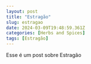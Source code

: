```yaml
---
layout: post
title: "Estragão"
slug: estragao
date: 2024-03-09T19:48:59.361Z
categories: [Herbs and Spices]
tags: [Estragão]
---
```

Esse é um post sobre Estragão